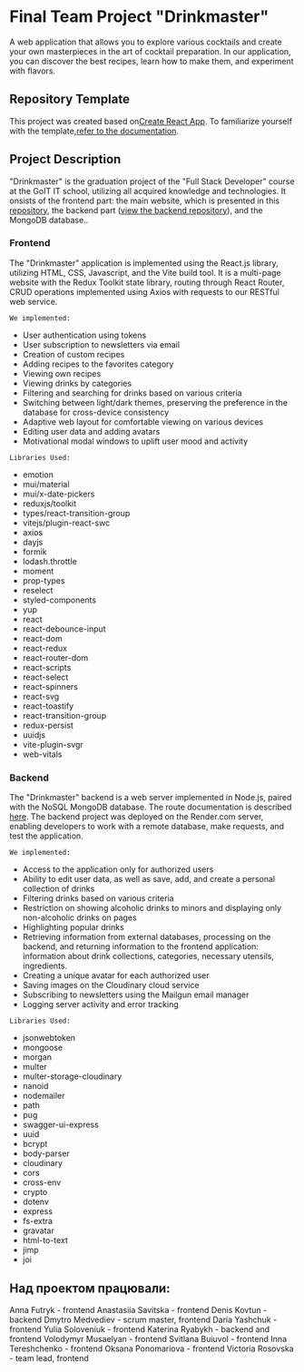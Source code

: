 # Final Team Project "Drinkmaster"

A web application that allows you to explore various cocktails and create your
own masterpieces in the art of cocktail preparation. In our application, you can
discover the best recipes, learn how to make them, and experiment with flavors.

## Repository Template

This project was created based
on[Create React App](https://github.com/facebook/create-react-app). To
familiarize yourself with the
template,[refer to the documentation](https://facebook.github.io/create-react-app/docs/getting-started).

## Project Description

"Drinkmaster" is the graduation project of the "Full Stack Developer" course at
the GoIT IT school, utilizing all acquired knowledge and technologies. It
onsists of the frontend part: the main website, which is presented in this
[repository](https://viktoriarosovska.github.io/drinkmaster-teamproject/), the
backend part
([view the backend repository](https://github.com/Soundlover1984/drinkmaster-backend)),
and the MongoDB database..

### Frontend

The "Drinkmaster" application is implemented using the React.js library,
utilizing HTML, CSS, Javascript, and the Vite build tool. It is a multi-page
website with the Redux Toolkit state library, routing through React Router, CRUD
operations implemented using Axios with requests to our RESTful web service.

`We implemented:`

- User authentication using tokens
- User subscription to newsletters via email
- Creation of custom recipes
- Adding recipes to the favorites category
- Viewing own recipes
- Viewing drinks by categories
- Filtering and searching for drinks based on various criteria
- Switching between light/dark themes, preserving the preference in the database
  for cross-device consistency
- Adaptive web layout for comfortable viewing on various devices
- Editing user data and adding avatars
- Motivational modal windows to uplift user mood and activity

`Libraries Used:`

- emotion
- mui/material
- mui/x-date-pickers
- reduxjs/toolkit
- types/react-transition-group
- vitejs/plugin-react-swc
- axios
- dayjs
- formik
- lodash.throttle
- moment
- prop-types
- reselect
- styled-components
- yup
- react
- react-debounce-input
- react-dom
- react-redux
- react-router-dom
- react-scripts
- react-select
- react-spinners
- react-svg
- react-toastify
- react-transition-group
- redux-persist
- uuidjs
- vite-plugin-svgr
- web-vitals

### Backend

The "Drinkmaster" backend is a web server implemented in Node.js, paired with
the NoSQL MongoDB database. The route documentation is described
[here](https://drink-master-app.onrender.com/api-docs/#/). The backend project
was deployed on the Render.com server, enabling developers to work with a remote
database, make requests, and test the application.

`We implemented:`

- Access to the application only for authorized users
- Ability to edit user data, as well as save, add, and create a personal
  collection of drinks
- Filtering drinks based on various criteria
- Restriction on showing alcoholic drinks to minors and displaying only
  non-alcoholic drinks on pages
- Highlighting popular drinks
- Retrieving information from external databases, processing on the backend, and
  returning information to the frontend application: information about drink
  collections, categories, necessary utensils, ingredients.
- Creating a unique avatar for each authorized user
- Saving images on the Cloudinary cloud service
- Subscribing to newsletters using the Mailgun email manager
- Logging server activity and error tracking

`Libraries Used:`

- jsonwebtoken
- mongoose
- morgan
- multer
- multer-storage-cloudinary
- nanoid
- nodemailer
- path
- pug
- swagger-ui-express
- uuid
- bcrypt
- body-parser
- cloudinary
- cors
- cross-env
- crypto
- dotenv
- express
- fs-extra
- gravatar
- html-to-text
- jimp
- joi

## Над проектом працювали:

Anna Futryk - frontend Anastasiia Savitska - frontend Denis Kovtun - backend
Dmytro Medvediev - scrum master, frontend Daria Yashchuk - frontend Yulia
Soloveniuk - frontend Katerina Ryabykh - backend and frontend Volodymyr
Musaelyan - frontend Svitlana Buiuvol - frontend Inna Tereshchenko - frontend
Oksana Ponomariova - frontend Victoria Rosovska - team lead, frontend
